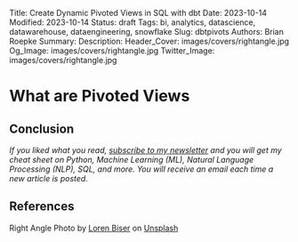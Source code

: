 Title: Create Dynamic Pivoted Views in SQL with dbt
Date: 2023-10-14
Modified: 2023-10-14
Status: draft
Tags: bi, analytics, datascience, datawarehouse, dataengineering, snowflake
Slug: dbtpivots
Authors: Brian Roepke
Summary: 
Description: 
Header_Cover: images/covers/rightangle.jpg
Og_Image: images/covers/rightangle.jpg
Twitter_Image: images/covers/rightangle.jpg


# What are Pivoted Views





## Conclusion



*If you liked what you read, [subscribe to my newsletter](https://campaign.dataknowsall.com/subscribe) and you will get my cheat sheet on Python, Machine Learning (ML), Natural Language Processing (NLP), SQL, and more. You will receive an email each time a new article is posted.*

## References


Right Angle Photo by <a href="https://unsplash.com/@cosmicwriter?utm_content=creditCopyText&utm_medium=referral&utm_source=unsplash">Loren Biser</a> on <a href="https://unsplash.com/photos/a-person-measuring-a-piece-of-wood-with-a-ruler-zVIS-cX4rYs?utm_content=creditCopyText&utm_medium=referral&utm_source=unsplash">Unsplash</a>
  
  


  
  
  
